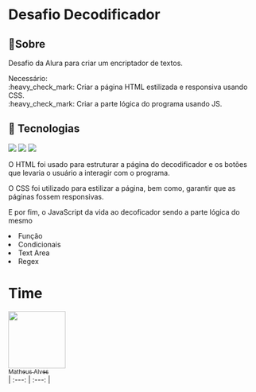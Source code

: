<h1>Desafio Decodificador</h1>

<h2>🔖Sobre</h2>
<p>Desafio da Alura para criar um encriptador de textos.
<p> Necessário:
 <br> :heavy_check_mark: Criar a página HTML estilizada e responsiva usando CSS.
 <br>:heavy_check_mark: Criar a parte lógica do programa usando JS.

## 🚀 Tecnologias
<div>
  <img src="https://img.shields.io/badge/HTML-239120?style=for-the-badge&logo=html5&logoColor=white">
  <img src="https://img.shields.io/badge/CSS-239120?&style=for-the-badge&logo=css3&logoColor=white">
  <img src="https://img.shields.io/badge/JavaScript-F7DF1E?style=for-the-badge&logo=javascript&logoColor=black">
</div>

<p> O HTML foi usado para estruturar a página do decodificador e os botões que levaria o usuário a interagir com o programa.</p>
<p> O CSS foi utilizado para estilizar a página, bem como, garantir que as páginas fossem responsivas.</p>
<p> E por fim, o JavaScript da vida ao decoficador sendo a parte lógica do mesmo</p>
  <li>Função</li>
  <li>Condicionais</li>
  <li>Text Area</li>
  <li>Regex</li>
</p>

# Time

[<img loading="lazy" src="https://avatars.githubusercontent.com/u/104086046?s=400&u=1018bea57570929f479c32157c1eed25df0b071a&v=4" width=115><br><sub>Matheus Alves</sub>](https://github.com/matheus-olie)
<br>| :---: | :---: |
